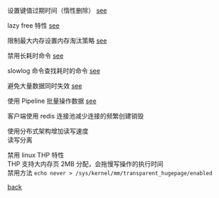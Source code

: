 设置键值过期时间（惰性删除） [see](18/1.md)  

lazy free 特性 [see](18/2.md)  

限制最大内存设置内存淘汰策略 [see](18/3.md)  

禁用长耗时命令 [see](18/4.md)  

slowlog 命令查找耗时的命令 [see](18/5.md)  

避免大量数据同时失效 [see](18/6.md)  

使用 Pipeline 批量操作数据 [see](18/7.md)  

客户端使用 redis 连接池减少连接的频繁创建销毁  

使用分布式架构增加读写速度  
读写分离  

禁用 linux THP 特性  
THP 支持大内存页 2MB 分配，会拖慢写操作的执行时间  
禁用方法 `echo never > /sys/kernel/mm/transparent_hugepage/enabled`  

[back](../11.md)  